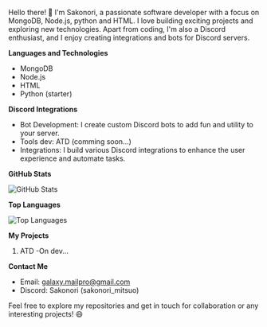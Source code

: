 Hello there! 👋 I'm Sakonori, a passionate software developer with a focus on MongoDB, Node.js, python and HTML. I love building exciting projects and exploring new technologies. Apart from coding, I'm also a Discord enthusiast, and I enjoy creating integrations and bots for Discord servers.

**Languages and Technologies**

- MongoDB
- Node.js
- HTML
- Python (starter)

**Discord Integrations**

- Bot Development: I create custom Discord bots to add fun and utility to your server.
- Tools dev: ATD (comming soon...)
- Integrations: I build various Discord integrations to enhance the user experience and automate tasks.

**GitHub Stats**

![GitHub Stats](https://github-readme-stats.vercel.app/api?username=sakonori&show_icons=true&count_private=true&hide=prs,issues&theme=dark)

**Top Languages**

![Top Languages](https://github-readme-stats.vercel.app/api/top-langs/?username=sakonori&layout=compact&theme=dark)

**My Projects**

1. ATD -On dev...



**Contact Me**

- Email: [galaxy.mailpro@gmail.com](mailto:galaxy.mailpro@gmail.com)
- Discord: Sakonori (sakonori_mitsuo)

Feel free to explore my repositories and get in touch for collaboration or any interesting projects! 😄
